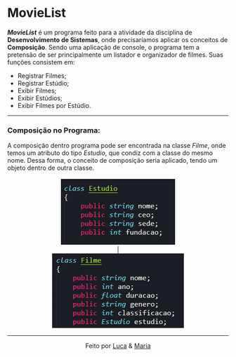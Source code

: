# MovieList

<i><b>MovieList</b></i> é um programa feito para a atividade da disciplina de <b>Desenvolvimento de Sistemas</b>, onde precisaríamos aplicar os conceitos de <b>Composição</b>. Sendo uma aplicação de console, o programa tem a pretensão de ser principalmente um listador e organizador de filmes. Suas funções consistem em:

* Registrar Filmes;
* Registrar Estúdio;
* Exibir Filmes;
* Exibir Estúdios;
* Exibir Filmes por Estúdio.
<hr>
<h3>Composição no Programa: </h3>
A composição dentro programa pode ser encontrada na classe <i>Filme</i>, onde temos um atributo do tipo <i>Estudio</i>, que condiz com a classe do mesmo nome. Dessa forma, o conceito de composição seria aplicado, tendo um objeto dentro de outra classe.
<div align="center">
<br>
<img src="https://raw.githubusercontent.com/maluzinhaa/MovieList/main/images/imagem_2022-05-18_155937096.png">
</div>
<div align="center">
|
<br>
<img src="https://raw.githubusercontent.com/maluzinhaa/MovieList/main/images/imagem_2022-05-18_160033545.png">
</div>

<hr>
<div align="center">
Feito por <a href="github.com/iamthepoe">Luca</a> & <a href="github.com/">Maria</a>
</div>
